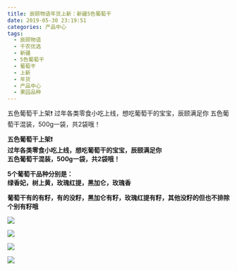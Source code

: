 ```yaml
---
title: 辰颐物语年货上新：新疆5色葡萄干
date: 2019-05-30 23:19:51
categories: 产品中心
tags:
  - 辰颐物语
  - 千农优选
  - 新疆
  - 5色葡萄干
  - 葡萄干
  - 上新
  - 年货
  - 产品中心
  - 果园品种
---
```


五色葡萄干上架❗
过年各类零食小吃上线，想吃葡萄干的宝宝，辰颐满足你
五色葡萄干混装，500g一袋，共2袋哦！
<!-- more -->

**五色葡萄干上架❗**  
**过年各类零食小吃上线，想吃葡萄干的宝宝，辰颐满足你**  
**五色葡萄干混装，500g一袋，共2袋哦！**

**5个葡萄干品种分别是：**  
**绿香妃，树上黄，玫瑰红提，黑加仑，玫瑰香**

**葡萄干有的有籽，有的没籽，黑加仑有籽，玫瑰红提有籽，其他没籽的但也不排除个别有籽哦**

![](http://www.zuow.cn/wp-content/uploads/2019/01/8d021ac45af1036b09dd.jpg)

![](http://www.zuow.cn/wp-content/uploads/2019/01/a8acd59e77c39c223668.jpg)

![](http://www.zuow.cn/wp-content/uploads/2019/01/446f107fe4925c6f9695.jpg)

![](http://www.zuow.cn/wp-content/uploads/2019/01/fa78b8034d75ef609193.jpg)